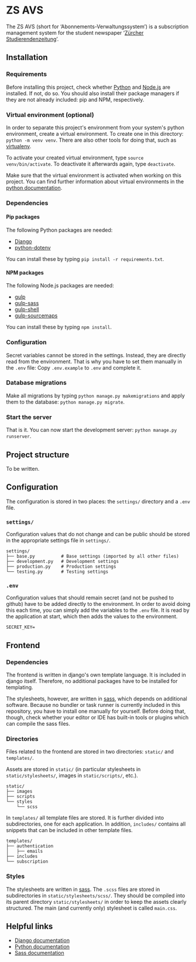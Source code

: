 # ZS AVS

The ZS AVS (short for ‘Abonnements-Verwaltungssystem’) is a subscription management system for the student newspaper ‘[Zürcher Studierendenzeitung](http://zs-online.ch/)’.

## Installation

### Requirements

Before installing this project, check whether [Python](https://www.python.org/) and [Node.js](https://nodejs.org/) are installed. If not, do so. You should also install their package managers if they are not already included: pip and NPM, respectively.

### Virtual environment (optional)

In order to separate this project's environment from your system's python environment, create a virtual environment. To create one in this directory: `python -m venv venv`. There are also other tools for doing that, such as  [virtualenv](https://pypi.python.org/pypi/virtualenv).

To activate your created virtual environment, type `source venv/bin/activate`. To deactivate it afterwards again, type `deactivate`.

Make sure that the virtual environment is activated when working on this project. You can find further information about virtual environments in the [python documentation](https://docs.python.org/3/tutorial/venv.html).

### Dependencies

#### Pip packages

The following Python packages are needed:

- [Django](https://pypi.org/project/Django/)
- [python-dotenv](https://pypi.org/project/python-dotenv/)

You can install these by typing `pip install -r requirements.txt`.

#### NPM packages

The following Node.js packages are needed:

- [gulp](https://www.npmjs.com/package/gulp)
- [gulp-sass](https://www.npmjs.com/package/gulp-sass)
- [gulp-shell](https://www.npmjs.com/package/gulp-shell)
- [gulp-sourcemaps](https://www.npmjs.com/package/gulp-sourcemaps)

You can install these by typing `npm install`.

### Configuration

Secret variables cannot be stored in the settings. Instead, they are directly read from the environment. That is why you have to set them manually in the `.env` file: Copy `.env.example` to `.env` and complete it.

### Database migrations

Make all migrations by typing `python manage.py makemigrations` and apply them to the database: `python manage.py migrate`.

### Start the server

That is it. You can now start the development server: `python manage.py runserver`.


## Project structure

To be written.


## Configuration

The configuration is stored in two places: the `settings/` directory and a `.env` file.

### `settings/`

Configuration values that do not change and can be public should be stored in the appropriate settings file in `settings/`.

```
settings/
├── base.py          # Base settings (imported by all other files)
├── development.py   # Development settings
├── production.py    # Production settings
└── testing.py       # Testing settings
```

### `.env`

Configuration values that should remain secret (and not be pushed to github) have to be added directly to the environment. In order to avoid doing this each time, you can simply add the variables to the `.env` file. It is read by the application at start, which then adds the values to the environment.

```
SECRET_KEY=
```

## Frontend

### Dependencies

The frontend is written in django's own template language. It is included in django itself. Therefore, no additional packages have to be installed for templating.

The stylesheets, however, are written in [sass](https://sass-lang.com/), which depends on additional software. Because no bundler or task runner is currently included in this repository, you have to install one manually for yourself. Before doing that, though, check whether your editor or IDE has built-in tools or plugins which can compile the sass files.

### Directories

Files related to the frontend are stored in two directories: `static/` and `templates/`.

Assets are stored in `static/` (in particular stylesheets in `static/stylesheets/`, images in `static/scripts/`, etc.).

```
static/
├── images
├── scripts
└── styles
    └── scss
```

In `templates/` all template files are stored. It is further divided into subdirectories, one for each application. In addition, `includes/` contains all snippets that can be included in other template files.

```
templates/
├── authentication
│   ├── emails
├── includes
└── subscription
```

### Styles

The stylesheets are written in [sass](https://sass-lang.com/). The `.scss` files are stored in subdirectories in `static/stylesheets/scss/`. They should be compiled into its parent directory `static/stylesheets/` in order to keep the assets clearly structured. The main (and currently only) stylesheet is called `main.css`.

## Helpful links

- [Django documentation](https://docs.djangoproject.com/en/2.0/)
- [Python documentation](https://docs.python.org/3/)
- [Sass documentation](http://sass-lang.com/documentation/)
